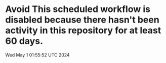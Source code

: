 # Avoid This scheduled workflow is disabled because there hasn't been activity in this repository for at least 60 days.
Wed May  1 01:55:52 UTC 2024

